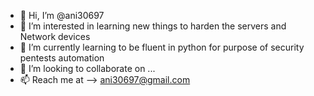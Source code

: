 - 👋 Hi, I’m @ani30697
- 👀 I’m interested in learning new things to harden the servers and Network devices
- 🌱 I’m currently learning to be fluent in python for purpose of security pentests automation
- 💞️ I’m looking to collaborate on ...
- 📫 Reach me at --> ani30697@gmail.com

<!---
ani30697/ani30697 is a ✨ special ✨ repository because its `README.md` (this file) appears on your GitHub profile.
You can click the Preview link to take a look at your changes.
--->
